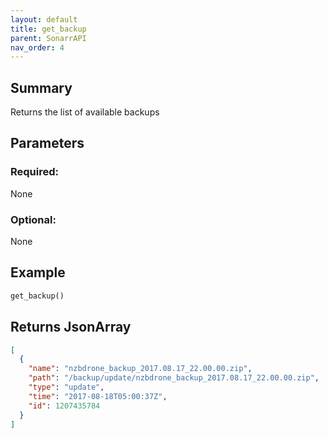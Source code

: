 ```yaml
---
layout: default
title: get_backup
parent: SonarrAPI
nav_order: 4
---
```


## Summary

Returns the list of available backups

## Parameters

### Required:

None

### Optional:

None

## Example

```python
get_backup()
```

## Returns JsonArray

```json
[
  {
    "name": "nzbdrone_backup_2017.08.17_22.00.00.zip",
    "path": "/backup/update/nzbdrone_backup_2017.08.17_22.00.00.zip",
    "type": "update",
    "time": "2017-08-18T05:00:37Z",
    "id": 1207435784
  }
]
```
